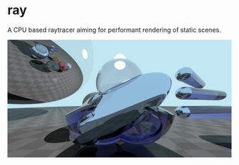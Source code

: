 # ray
A CPU based raytracer aiming for performant rendering of static scenes.

![](https://github.com/Sopel97/ray/blob/master/ray/demo_image.png)
